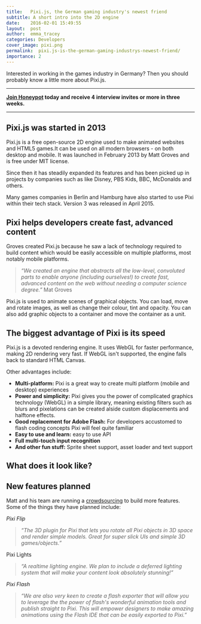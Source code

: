 ```yaml
---
title:   Pixi.js, the German gaming industry's newest friend
subtitle: A short intro into the 2D engine
date:    2016-02-01 15:49:55
layout:  post
author:  emma_tracey
categories: Developers
cover_image: pixi.png
permalink:  pixi.js-is-the-german-gaming-industrys-newest-friend/
importance: 2
---
```



Interested in working in the games industry in Germany? Then you should probably know a little more about Pixi.js.

<!--more--> 


* * *

**[Join Honeypot][2] today and receive 4 interview invites or more in three weeks.**

* * *

## Pixi.js was started in 2013

Pixi.js is a free open-source 2D engine used to make animated websites and HTML5 games.It can be used on all modern browsers - on both desktop and mobile.  It was launched in February 2013 by Matt Groves and is free under MIT license.

Since then it has steadily expanded its features and has been picked up in projects by companies such as  like Disney, PBS Kids, BBC, McDonalds and others.

Many games companies in Berlin and Hamburg have also started to use Pixi within their tech stack. Version 3 was released in April 2015.

## Pixi helps developers create fast, advanced content

Groves created Pixi.js because he saw a lack of technology required to build content which would be easily accessible on multiple platforms, most notably mobile platforms.

>*“We created an engine that abstracts all the low-level, convoluted parts to enable anyone (including ourselves!) to create fast, advanced content on the web without needing a computer science degree.”*
Mat Groves

Pixi.js is used to animate scenes of graphical objects. You can load, move and rotate images, as well as change their colour, tint and opacity. You can also add graphic objects to a container and move the container as a unit.

## The biggest advantage of Pixi is its speed

Pixi.js is a devoted rendering engine. It uses WebGL for faster performance, making 2D rendering very fast. If WebGL isn't supported, the engine falls back to standard HTML Canvas.

Other advantages include:

* **Multi-platform:** Pixi is a great way to create multi platform (mobile and desktop) experiences
* **Power and simplicity:**  Pixi gives you the power of complicated graphics technology (WebGL) in a simple library, meaning existing filters such as blurs and pixelations can be created alside custom displacements and halftone effects.
* **Good replacement for Adobe Flash:** For developers accustomed to flash coding concepts Pixi will feel quite familiar
* **Easy to use and learn:** easy to use API
* **Full multi-touch input recognition**
* **And other fun stuff:** Sprite sheet support, asset loader and text support


## What does it look like?

<script src="https://gist.github.com/duksis/fc211c09ee2acead32c0.js"></script>

<script src="https://cdn.rawgit.com/GoodBoyDigital/pixi.js/v3.0.0-rc1/bin/pixi.js"></script>
<div id="rotating-honeypot"></div>

<script type="text/javascript" src="https://rawgit.com/duksis/fc211c09ee2acead32c0/raw/pixi-basic-honeypot.js"></script>

## New features planned

Matt and his team are running a [crowdsourcing][1] to build more features. Some of the things they have planned include:

*Pixi Flip*

>*“The 3D plugin for Pixi that lets you rotate all Pixi objects in 3D space and render simple models. Great for super slick UIs and simple 3D games/objects.”*

Pixi Lights

>*“A realtime lighting engine. We plan to include a deferred lighting system that will make your content look absolutely stunning!”*

*Pixi Flash*

>*“We are also very keen to create a flash exporter that will allow you to leverage the the power of flash's wonderful animation tools and publish straight to Pixi. This will empower designers to make amazing animations using the Flash IDE that can be easily exported to Pixi.”*


[1]: https://www.patreon.com/user?u=2384552&u=2384552&ty=h
[2]: https://app.honeypot.io/users/sign_up?utm_source=blog&utm_medium=organic&utm_term=e&utm_content=160201&utm_campaign=dev-no
